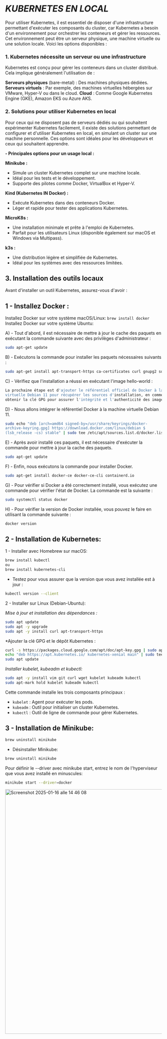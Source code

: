 # *KUBERNETES EN LOCAL*

Pour utiliser Kubernetes, il est essentiel de disposer d'une infrastructure permettant d'exécuter les composants du cluster, car Kubernetes a besoin d'un environnement pour orchestrer les conteneurs et gérer les ressources. Cet environnement peut être un serveur physique, une machine virtuelle ou une solution locale. Voici les options disponibles :

### **1. Kubernetes nécessite un serveur ou une infrastructure**
Kubernetes est conçu pour gérer les conteneurs dans un cluster distribué. Cela implique généralement l'utilisation de :

**Serveurs physiques** (bare-metal) : Des machines physiques dédiées.
**Serveurs virtuels** : Par exemple, des machines virtuelles hébergées sur VMware, Hyper-V ou dans le cloud.
**Cloud** : Comme Google Kubernetes Engine (GKE), Amazon EKS ou Azure AKS.

### **2. Solutions pour utiliser Kubernetes en local**
Pour ceux qui ne disposent pas de serveurs dédiés ou qui souhaitent expérimenter Kubernetes facilement, il existe des solutions permettant de configurer et d'utiliser Kubernetes en local, en simulant un cluster sur une machine personnelle. Ces options sont idéales pour les développeurs et ceux qui souhaitent apprendre.

**- Principales options pour un usage local :**

**Minikube :**
- Simule un cluster Kubernetes complet sur une machine locale.
- Idéal pour les tests et le développement.
- Supporte des pilotes comme Docker, VirtualBox et Hyper-V.

**Kind (Kubernetes IN Docker) :**
- Exécute Kubernetes dans des conteneurs Docker.
- Léger et rapide pour tester des applications Kubernetes.

**MicroK8s :**
- Une installation minimale et prête à l'emploi de Kubernetes.
- Parfait pour les utilisateurs Linux (disponible également sur macOS et Windows via Multipass).

**k3s :**
- Une distribution légère et simplifiée de Kubernetes.
- Idéal pour les systèmes avec des ressources limitées.

## **3. Installation des outils locaux**
Avant d'installer un outil Kubernetes, assurez-vous d'avoir :

## **1 - Installez Docker :**
Installez Docker sur votre système macOS/Linux: `brew install docker`
Installez Docker sur votre système Ubuntu:

A) - Tout d'abord, il est nécessaire de mettre à jour le cache des paquets en exécutant
la commande suivante avec des privilèges d'administrateur :

```bash
sudo apt-get update
```

B) - Exécutons la commande pour installer les paquets nécessaires suivants :

```bash
sudo apt-get install apt-transport-https ca-certificates curl gnupg2 software-properties-common
```

C) - Vérifiez que l'installation a réussi en exécutant l'image hello-world :

```bash
La prochaine étape est d'ajouter le référentiel officiel de Docker à la machine
virtuelle Debian 11 pour récupérer les sources d'installation, en commençant par
obtenir la clé GPG pour assurer l'intégrité et l'authenticité des images Docker.
```

D) - Nous allons intégrer le référentiel Docker à la machine virtuelle Debian 11.

```bash
sudo echo "deb [arch=amd64 signed-by=/usr/share/keyrings/docker-
archive-keyring.gpg] https://download.docker.com/linux/debian $
(lsb_release -cs) stable" | sudo tee /etc/apt/sources.list.d/docker.list
```

E) - Après avoir installé ces paquets, il est nécessaire d'exécuter la commande pour
mettre à jour la cache des paquets.

```bash
sudo apt-get update
```

F) - Enfin, nous exécutons la commande pour installer Docker.

```bash
sudo apt-get install docker-ce docker-ce-cli containerd.io
```

G) - Pour vérifier si Docker a été correctement installé, vous exécutez une commande
pour vérifier l'état de Docker. La commande est la suivante :

```bash
sudo systemctl status docker
```

H) - Pour vérifier la version de Docker installée, vous pouvez le faire en utilisant la
commande suivante :

```bash
docker version
```

## **2 - Installation de Kubernetes:**

1 - Installer avec Homebrew sur macOS:

```bash
brew install kubectl
ou
brew install kubernetes-cli
```

- Testez pour vous assurer que la version que vous avez installée est à jour :

```bash
kubectl version --client
```
2 - Installer sur Linux (Debian-Ubuntu):

*Mise à jour et installation des dépendances :*

```bash
sudo apt update
sudo apt -y upgrade
sudo apt -y install curl apt-transport-https
```

*Ajouter la clé GPG et le dépôt Kubernetes :

```bash
curl -s https://packages.cloud.google.com/apt/doc/apt-key.gpg | sudo apt-key add -
echo "deb https://apt.kubernetes.io/ kubernetes-xenial main" | sudo tee /etc/apt/sources.list.d/kubernetes.list
sudo apt update
```

*Installer kubelet, kubeadm et kubectl:*

```bash
sudo apt -y install vim git curl wget kubelet kubeadm kubectl
sudo apt-mark hold kubelet kubeadm kubectl
```
Cette commande installe les trois composants principaux :
- `kubelet` : Agent pour exécuter les pods.
- `kubeadm` : Outil pour initialiser un cluster Kubernetes.
- `kubectl` : Outil de ligne de commande pour gérer Kubernetes.

## **3 - Installation de Minikube:**
```bash
brew uninstall minikube
```
- Désinstaller Minikube:

```bash 
brew uninstall minikube
```
Pour définir le --driver avec minikube start, entrez le nom de l'hyperviseur que vous avez installé en minuscules: 

```bash
minikube start --driver=docker
```
<img width="783" alt="Screenshot 2025-01-16 alle 14 46 08" src="https://github.com/user-attachments/assets/f6afabf1-85c3-4b7b-a589-9af424c7a0c3" />


